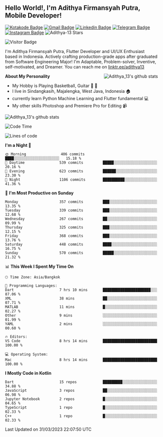 
## Hello World!, I'm Adithya Firmansyah Putra, Mobile Developer!

[![Kotakode Badge](https://img.shields.io/badge/-Kotakode-green?style=plastic&logo=Kotakode&link=https://kotakode.com/users/527/adithya-13)](https://kotakode.com/users/527/adithya-13)
[![Gmail Badge](https://img.shields.io/badge/-Gmail-white?style=plastic&logo=Gmail&link=mailto:aditputrafirmansyah@gmail.com)](mailto:aditputrafirmansyah@gmail.com)
[![Linkedin Badge](https://img.shields.io/badge/-LinkedIn-blue?style=plastic&logo=Linkedin&link=https://www.linkedin.com/in/aditputrafirmansyah/)](https://www.linkedin.com/in/aditputrafirmansyah/) 
[![Telegram Badge](https://img.shields.io/badge/-Telegram-blue?style=plastic&logo=telegram&link=https://t.me/Adithya_13)](https://t.me/Adithya_13) 
[![Instagram Badge](https://img.shields.io/badge/-Instagram-white?style=plastic&logo=instagram&link=https://www.instagram.com/adithya_firmansyahputra/)](https://www.instagram.com/adithya_firmansyahputra/)
![Adithya-13 Stars](https://img.shields.io/github/stars/Adithya-13?affiliations=OWNER&style=social)

![Visitor Badge](https://visitor-badge.laobi.icu/badge?page_id=Adithya-13.Adithya-13)

I'm Adithya Firmansyah Putra, Flutter Developer and UI/UX Enthusiast based in Indonesia. Actively crafting production-grade apps after graduated from Software Engineering Major! I'm Adaptable, Problem-solver, Inventive, self-motivated, and Dreamer. You can reach me on [linktr.ee/adithya13](https://linktr.ee/adithya13)

<img align="right" alt="Adithya_13's github stats" src="https://github-readme-stats.vercel.app/api/top-langs/?username=Adithya-13&theme=radical&show_icons=true&hide_border=true&line_height=24"/>

**About My Personality**

- My Hobby is Playing Basketball, Guitar :basketball: :guitar: 
- I live in Sindangkasih, Majalengka, West Java, Indonesia :house:
- currently learn Python Machine Learning and Flutter fundamental :computer:
- My other skills Photoshop and Premiere Pro for Editing :video_camera:

<img alt="Adithya_13's github stats" src="https://github-readme-stats.vercel.app/api?username=Adithya-13&count_private=true&show_icons=true&hide_border=true&include_all_commits=true&line_height=24&theme=radical"/>

<!--START_SECTION:waka-->
![Code Time](http://img.shields.io/badge/Code%20Time-1%2C827%20hrs%2017%20mins-blue)

![Lines of code](https://img.shields.io/badge/From%20Hello%20World%20I%27ve%20Written-1.6%20million%20lines%20of%20code-blue)

**I'm a Night 🦉** 

```text
🌞 Morning                406 commits         ████░░░░░░░░░░░░░░░░░░░░░   15.18 % 
🌆 Daytime                539 commits         █████░░░░░░░░░░░░░░░░░░░░   20.16 % 
🌃 Evening                623 commits         ██████░░░░░░░░░░░░░░░░░░░   23.30 % 
🌙 Night                  1106 commits        ██████████░░░░░░░░░░░░░░░   41.36 % 
```
📅 **I'm Most Productive on Sunday** 

```text
Monday                   357 commits         ███░░░░░░░░░░░░░░░░░░░░░░   13.35 % 
Tuesday                  339 commits         ███░░░░░░░░░░░░░░░░░░░░░░   12.68 % 
Wednesday                267 commits         ██░░░░░░░░░░░░░░░░░░░░░░░   09.99 % 
Thursday                 325 commits         ███░░░░░░░░░░░░░░░░░░░░░░   12.15 % 
Friday                   368 commits         ███░░░░░░░░░░░░░░░░░░░░░░   13.76 % 
Saturday                 448 commits         ████░░░░░░░░░░░░░░░░░░░░░   16.75 % 
Sunday                   570 commits         █████░░░░░░░░░░░░░░░░░░░░   21.32 % 
```


📊 **This Week I Spent My Time On** 

```text
🕑︎ Time Zone: Asia/Bangkok

💬 Programming Languages: 
Dart                     7 hrs 10 mins       ██████████████████████░░░   87.06 % 
XML                      38 mins             ██░░░░░░░░░░░░░░░░░░░░░░░   07.71 % 
MATLAB                   11 mins             █░░░░░░░░░░░░░░░░░░░░░░░░   02.27 % 
Other                    9 mins              ░░░░░░░░░░░░░░░░░░░░░░░░░   01.99 % 
YAML                     2 mins              ░░░░░░░░░░░░░░░░░░░░░░░░░   00.60 % 

🔥 Editors: 
VS Code                  8 hrs 14 mins       █████████████████████████   100.00 % 

💻 Operating System: 
Mac                      8 hrs 14 mins       █████████████████████████   100.00 % 
```

**I Mostly Code in Kotlin** 

```text
Dart                     15 repos            █████████░░░░░░░░░░░░░░░░   34.88 % 
JavaScript               3 repos             ██░░░░░░░░░░░░░░░░░░░░░░░   06.98 % 
Jupyter Notebook         2 repos             █░░░░░░░░░░░░░░░░░░░░░░░░   04.65 % 
TypeScript               1 repo              █░░░░░░░░░░░░░░░░░░░░░░░░   02.33 % 
C++                      1 repo              █░░░░░░░░░░░░░░░░░░░░░░░░   02.33 % 
```




 Last Updated on 31/03/2023 22:07:50 UTC
<!--END_SECTION:waka-->
